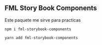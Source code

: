 ## FML Story Book Components

Este paquete me sirve para practicas

```
npm i fml-storybook-components

yarn add fml-storybook-components

```



